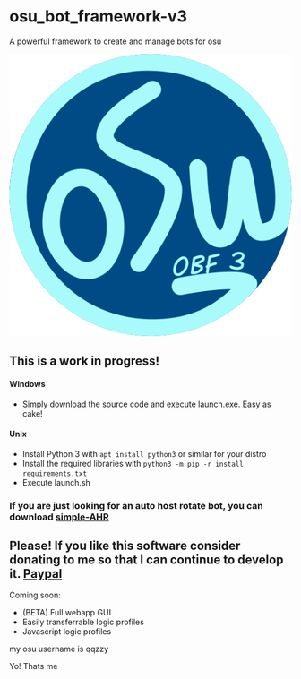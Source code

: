 # osu_bot_framework-v3
A powerful framework to create and manage bots for osu

![alt text](webapp/assets/images/logo_blue.png)

## This is a work in progress!
#### Windows
- Simply download the source code and execute launch.exe. Easy as cake!

#### Unix
- Install Python 3 with `apt install python3` or similar for your distro
- Install the required libraries with `python3 -m pip -r install requirements.txt`
- Execute launch.sh

### If you are just looking for an auto host rotate bot, you can download [simple-AHR](https://github.com/jramseygreen/osu_bot_framework-v3/releases/tag/ahr)

## Please! If you like this software consider donating to me so that I can continue to develop it. [Paypal](https://www.paypal.com/paypalme/joshuargreen)

Coming soon:
- (BETA) Full webapp GUI
- Easily transferrable logic profiles
- Javascript logic profiles

my osu username is qqzzy

Yo! Thats me
